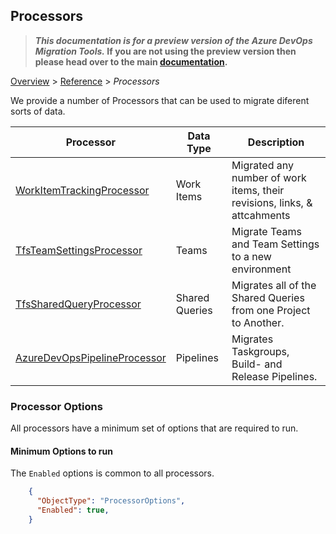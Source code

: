 ## Processors

>**_This documentation is for a preview version of the Azure DevOps Migration Tools._ If you are not using the preview version then please head over to the main [documentation](https://nkdagility.github.io/azure-devops-migration-tools).**

[Overview](.././index.md) > [Reference](../index.md) > *Processors*

<Breadcrumbs>

We provide a number of Processors that can be used to migrate diferent sorts of data.

<Options>

Processor | Data Type | Description
----------|-----------|------------
[WorkItemTrackingProcessor](./WorkItemTrackingProcessor.md) | Work Items | Migrated any number of work items, their revisions, links, & attcahments
[TfsTeamSettingsProcessor](./TfsTeamSettingsProcessor.md) | Teams | Migrate Teams and Team Settings to a new environment
[TfsSharedQueryProcessor](./TfsSharedQueryProcessor.md) | Shared Queries | Migrates all of the Shared Queries from one Project to Another.
[AzureDevOpsPipelineProcessor](./AzureDevOpsPipelineProcessor.md) | Pipelines | Migrates Taskgroups, Build- and Release Pipelines.


### Processor Options

 All processors have a minimum set of options that are required to run. 

#### Minimum Options to run
The `Enabled` options is common to all processors.


```JSON
    {
      "ObjectType": "ProcessorOptions",
      "Enabled": true,
    }
```